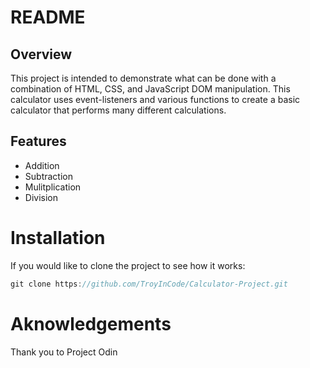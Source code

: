 # README

## Overview
<p> This project is intended to demonstrate what can be done with a combination of HTML, CSS, and JavaScript DOM manipulation. This calculator uses event-listeners and various functions to create a basic calculator that performs many different calculations.

## Features
* Addition
* Subtraction
* Mulitplication
* Division

# Installation
If you would like to clone the project to see how it works: 
```js
git clone https://github.com/TroyInCode/Calculator-Project.git

```
# Aknowledgements
Thank you to Project Odin